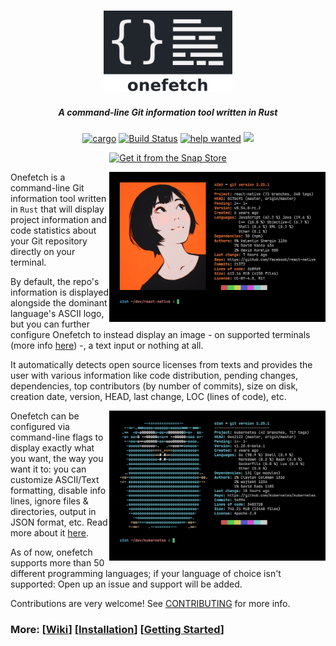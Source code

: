 <h3 align="center"><img src="assets/onefetch.svg" height="130px"></h3>

<h5 align="center">A command-line Git information tool written in Rust</h5>

<p align="center">
	<a href="https://crates.io/crates/onefetch"><img src="https://img.shields.io/crates/v/onefetch.svg" alt="cargo"></a>
	<a href="https://github.com/o2sh/onefetch/actions"><img src="https://github.com/o2sh/onefetch/workflows/CI/badge.svg" alt="Build Status"></a>
	<a href="https://github.com/o2sh/onefetch/issues?q=is%3Aissue+is%3Aopen+label%3A%22help+wanted%22"><img src="https://img.shields.io/github/issues/o2sh/onefetch/help%20wanted?color=green" alt="help wanted"></a>
	<a href="./LICENSE.md"><img src="https://img.shields.io/badge/license-MIT-blue.svg"></a>
</p>

<p align="center">
  <a href="https://snapcraft.io/onefetch"><img src="https://snapcraft.io/static/images/badges/en/snap-store-black.svg" alt="Get it from the Snap Store"></a>
</p>

<img src="assets/react.png" align="right" height="240px">

Onefetch is a command-line Git information tool written in `Rust` that will display project information and code statistics about your Git repository directly on your terminal.

By default, the repo's information is displayed alongside the dominant language's ASCII logo, but you can further configure Onefetch to instead display an image - on supported terminals (more info [here](https://github.com/o2sh/onefetch/wiki/Images-in-the-terminal)) -, a text input or nothing at all.

It automatically detects open source licenses from texts and provides the user with various information like code distribution, pending changes, dependencies, top contributors (by number of commits), size on disk, creation date, version, HEAD, last change, LOC (lines of code), etc.

<img src="assets/kubernetes.png" align="right" height="240px">

Onefetch can be configured via command-line flags to display exactly what you want, the way you want it to: you can customize ASCII/Text formatting, disable info lines, ignore files & directories, output in JSON format, etc. Read more about it [here](https://github.com/o2sh/onefetch/wiki/command-line-options).

As of now, onefetch supports more than 50 different programming languages; if your language of choice isn't supported: Open up an issue and support will be added.

Contributions are very welcome! See [CONTRIBUTING](https://github.com/o2sh/onefetch/blob/master/CONTRIBUTING.md) for more info.

### More: \[[Wiki](https://github.com/o2sh/onefetch/wiki)\] \[[Installation](https://github.com/o2sh/onefetch/wiki/Installation)\] \[[Getting Started](https://github.com/o2sh/onefetch/wiki/getting-started)\]

